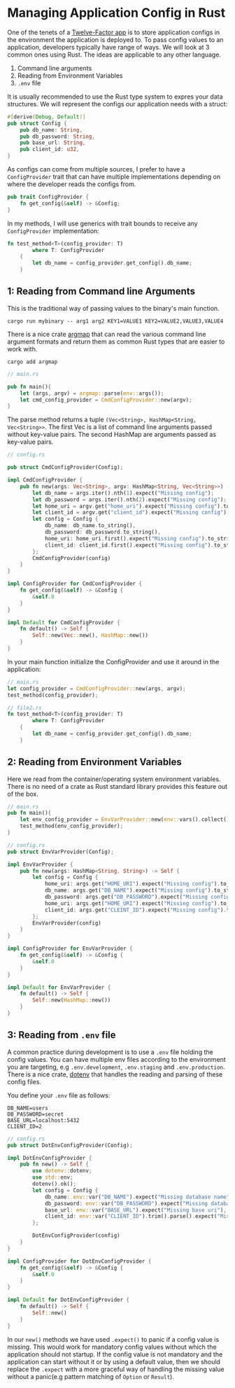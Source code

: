 # Managing  Application Config in Rust
One of the tenets of a [Twelve-Factor app](https://12factor.net/) is to store application configs in the environment the application is deployed to. To pass config values to an application, developers typically have range of ways. We will look at 3 common ones using Rust. The ideas are applicable to any other language.
1. Command line arguments
2. Reading from Environment Variables
2. `.env` file

It is usually recommended to use the Rust type system to expres your data structures. We will represent the configs our application needs with a struct:

```rs
#[derive(Debug, Default)]
pub struct Config {
    pub db_name: String,
    pub db_password: String,
    pub base_url: String,
    pub client_id: u32,
}
```
As configs can come from multiple sources, I prefer to have a `ConfigProvider` trait that can have multiple implementations depending on where the developer reads the configs from.

```rs
pub trait ConfigProvider {
    fn get_config(&self) -> &Config;
}
```

In my methods, I will use generics with trait bounds to receive any `ConfigProvider` implementation:

```rs
fn test_method<T>(config_provider: T)
        where T: ConfigProvider
    {
        let db_name = config_provider.get_config().db_name;
    }
```

## 1: Reading from Command line Arguments
This is the traditional way of passing values to the binary's main function.

`cargo run mybinary -- arg1 arg2 KEY1=VALUE1 KEY2=VALUE2,VALUE3,VALUE4`

There is a nice crate [argmap](https://crates.io/crates/argmap) that can read the various command line argument formats and return them as common Rust types that are easier to work with.

`cargo add argmap`

```rs
// main.rs

pub fn main(){
    let (args, argv) = argmap::parse(env::args());
    let cmd_config_provider = CmdConfigProvider::new(argv);
}
```
The parse method returns a tuple `(Vec<String>, HashMap<String, Vec<String>>`. The first Vec is a list of command line arguments passed without key-value pairs. The second HashMap are arguments passed as key-value pairs.

```rs
// config.rs

pub struct CmdConfigProvider(Config);

impl CmdConfigProvider {
    pub fn new(args: Vec<String>, argv: HashMap<String, Vec<String>>) -> Self {
        let db_name = args.iter().nth(1).expect("Missing config");
        let db_password = args.iter().nth(2).expect("Missing config");
        let home_uri = argv.get("home_uri").expect("Missing config").to_vec().to_vec();
        let client_id = argv.get("client_id").expect("Missing config").to_vec().to_vec();
        let config = Config {
            db_name: db_name.to_string(),
            db_password: db_password.to_string(),
            home_uri: home_uri.first().expect("Missing config").to_string(),
            client_id: client_id.first().expect("Missing config").to_string(),
        };
        CmdConfigProvider(config)
    }
}

impl ConfigProvider for CmdConfigProvider {
    fn get_config(&self) -> &Config {
        &self.0
    }
}

impl Default for CmdConfigProvider {
    fn default() -> Self {
        Self::new(Vec::new(), HashMap::new())
    }
}
```

In your main function initialize the ConfigProvider and use it around in the application:

```rs
// main.rs
let config_provider = CmdConfigProvider::new(args, argv);
test_method(config_provider);
```

```rs
// file2.rs
fn test_method<T>(config_provider: T)
        where T: ConfigProvider
    {
        let db_name = config_provider.get_config().db_name;
    }

```


## 2: Reading from Environment Variables

Here we read from the container/operating system environment variables. There is no need of a crate as Rust standard library provides this feature out of the box.

```rs
// main.rs
pub fn main(){
    let env_config_provider = EnvVarProvider::new(env::vars().collect());
    test_method(env_config_provider);
}
```

```rs
// config.rs
pub struct EnvVarProvider(Config);

impl EnvVarProvider {
    pub fn new(args: HashMap<String, String>) -> Self {
        let config = Config {
            home_uri: args.get("HOME_URI").expect("Missing config").to_string(),
            db_name: args.get("DB_NAME").expect("Missing config").to_string(),
            db_password: args.get("DB_PASSWORD").expect("Missing config").to_string(),
            home_uri: args.get("HOME_URI").expect("Missing config").to_string(),
            client_id: args.get("CLEINT_ID").expect("Missing config").to_string()
        };
        EnvVarProvider(config)
    }
}

impl ConfigProvider for EnvVarProvider {
    fn get_config(&self) -> &Config {
        &self.0
    }
}

impl Default for EnvVarProvider {
    fn default() -> Self {
        Self::new(HashMap::new())
    }
}
```

## 3: Reading from `.env` file
A common practice during development is to use a `.env` file holding the config values. You can have multiple env files according to the environment you are targeting, e.g `.env.development`, `.env.staging` and `.env.production`.
There is a nice crate,  [dotenv](https://crates.io/crates/dotenv) that handles the reading and parsing of these config files.

You define your `.env` file as follows:

```
DB_NAME=users
DB_PASSWORD=secret
BASE_URL=localhost:5432
CLIENT_ID=2
```

```rs
// config.rs
pub struct DotEnvConfigProvider(Config);

impl DotEnvConfigProvider {
    pub fn new() -> Self {
        use dotenv::dotenv;
        use std::env;
        dotenv().ok();
        let config = Config {
            db_name: env::var("DB_NAME").expect("Missing database name"),
            db_password: env::var("DB_PASSWORD").expect("Missing database password"),
            base_url: env::var("BASE_URL").expect("Missing base uri"),
            client_id: env::var("CLIENT_ID").trim().parse().expect("Missing client id"),
        };

        DotEnvConfigProvider(config)
    }
}

impl ConfigProvider for DotEnvConfigProvider {
    fn get_config(&self) -> &Config {
        &self.0
    }
}

impl Default for DotEnvConfigProvider {
    fn default() -> Self {
        Self::new()
    }
}
```


In our `new()` methods we have used `.expect()` to panic if a config value is missing. This would work for mandatory config values without which the application should not startup. If the config value is not mandatory and the application can start without it or by using a default value, then we should replace the `.expect` with a more graceful way of handling the missing value without a panic(e.g pattern matching of `Option` or `Result`).
